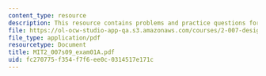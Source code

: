 ```yaml
---
content_type: resource
description: This resource contains problems and practice questions for the course.
file: https://ol-ocw-studio-app-qa.s3.amazonaws.com/courses/2-007-design-and-manufacturing-i-spring-2009/fc270775f354f7f6ee0c0314517e171c_MIT2_007s09_exam01A.pdf
file_type: application/pdf
resourcetype: Document
title: MIT2_007s09_exam01A.pdf
uid: fc270775-f354-f7f6-ee0c-0314517e171c
---
```

